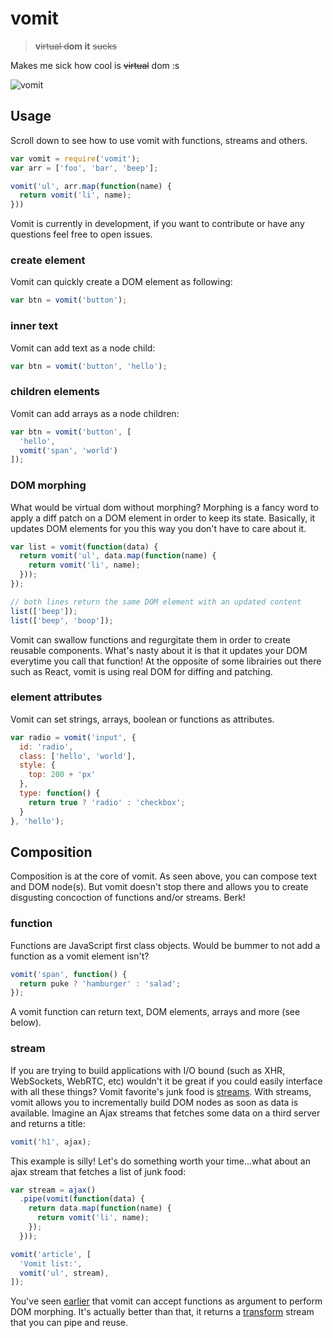 # vomit
 > **v**~~irtual d~~**om it** ~~sucks~~

Makes me sick how cool is ~~virtual~~ dom :s

![vomit](http://static.tumblr.com/67e9d19760f9ab511ea7142b267a0840/etrtigr/zohmqv4pn/tumblr_static_unicornpuke.jpg)

## Usage

Scroll down to see how to use vomit with functions, streams and others.

```js
var vomit = require('vomit');
var arr = ['foo', 'bar', 'beep'];

vomit('ul', arr.map(function(name) {
  return vomit('li', name);
}))
```

Vomit is currently in development, if you want to contribute or have any questions feel free to open issues.

### create element

Vomit can quickly create a DOM element as following:

```js
var btn = vomit('button');
```

### inner text

Vomit can add text as a node child:

```js
var btn = vomit('button', 'hello');
```

### children elements

Vomit can add arrays as a node children:

```js
var btn = vomit('button', [
  'hello',
  vomit('span', 'world')
]);
```

### DOM morphing

What would be virtual dom without morphing? Morphing is a fancy word to apply a diff patch on a DOM element in order to keep its state. Basically, it updates DOM elements for you this way you don't have to care about it.

```js
var list = vomit(function(data) {
  return vomit('ul', data.map(function(name) {
    return vomit('li', name);
  }));
});

// both lines return the same DOM element with an updated content
list(['beep']);
list(['beep', 'boop']);
```

Vomit can swallow functions and regurgitate them in order to create reusable components. What's nasty about it is that
it updates your DOM everytime you call that function! At the opposite of some librairies out there such as React, vomit is using real DOM for diffing and patching.

### element attributes

Vomit can set strings, arrays, boolean or functions as attributes.

```js
var radio = vomit('input', {
  id: 'radio',
  class: ['hello', 'world'],
  style: {
    top: 200 + 'px'
  },
  type: function() {
    return true ? 'radio' : 'checkbox';
  }
}, 'hello');
```

## Composition

Composition is at the core of vomit. As seen above, you can compose text and DOM node(s). But vomit
doesn't stop there and allows you to create disgusting concoction of functions and/or streams. Berk!

### function

Functions are JavaScript first class objects. Would be bummer to not add a function as a
vomit element isn't?

```js
vomit('span', function() {
  return puke ? 'hamburger' : 'salad';
});
```
A vomit function can return text, DOM elements, arrays and more (see below).

### stream

If you are trying to build applications with I/O bound (such as XHR, WebSockets, WebRTC, etc) wouldn't it be
great if you could easily interface with all these things? Vomit favorite's junk food is [streams](https://nodejs.org/api/stream.html). With streams, vomit allows you to incrementally build DOM nodes as soon as data is available. Imagine an Ajax streams that fetches some data on a third server and returns a title:

```js
vomit('h1', ajax);
```
This example is silly! Let's do something worth your time...what about an ajax stream that fetches a list of junk food:

```js
var stream = ajax()
  .pipe(vomit(function(data) {
    return data.map(function(name) {
      return vomit('li', name);
    });
  }));

vomit('article', [
  'Vomit list:',
  vomit('ul', stream),
]);
```
You've seen [earlier](#dom-morphing) that vomit can accept functions as argument to perform DOM morphing. It's actually better than that, it returns a [transform](https://nodejs.org/api/stream.html#stream_class_stream_transform) stream that you can pipe and reuse.
